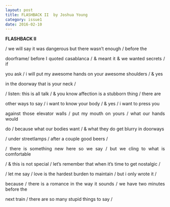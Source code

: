 ```yaml
---
layout: post
title: FLASHBACK II  by Joshua Young
category: issue1
date: 2016-02-10
---
```


<style>
p {
	max-width: 500px;
    text-align: justify;
}
</style>

**FLASHBACK II** 

<p>/ we will say it was dangerous but there wasn’t enough / before the 

doorframe/ before I quoted casablanca / & meant it & we wanted secrets / if 

you ask / i will put my awesome hands on your awesome shoulders  / & yes 

in the doorway that is your neck /

/ listen: this is all talk / & you know affection is a stubborn thing / there are 

other ways to say / i want to know your body / & yes / i want to press you 

against those elevator walls / put my mouth on yours / what our hands would 

do  / because what our bodies want / & what they do get blurry in doorways 

/ under streetlamps / after a couple good beers /

/ there is something new here so we say / but we cling to what is comfortable 

/ & this is not special / let’s remember that when it’s time to get nostalgic /

/ let me say / love is the hardest burden to maintain / but i only wrote it / 

because  / there is a romance in the way it sounds / we have two minutes before the 

next train / there are so many stupid things to say /</p>